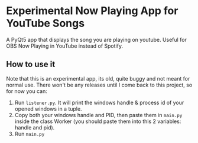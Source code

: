 # Experimental Now Playing App for YouTube Songs
A PyQt5 app that displays the song you are playing on youtube. Useful for OBS Now Playing in YouTube instead of Spotify.

## How to use it
Note that this is an experimental app, its old, quite buggy and not meant for normal use.
There won't be any releases until I come back to this project, so for now you can:

1. Run `listener.py`. It will print the windows handle & process id of your opened windows in a tuple.
2. Copy both your windows handle and PID, then paste them in `main.py` inside the class Worker (you should paste them into this 2 variables: handle and pid).
3. Run `main.py`
